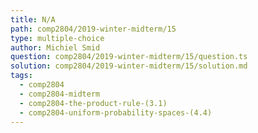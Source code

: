 ```yaml
---
title: N/A
path: comp2804/2019-winter-midterm/15
type: multiple-choice
author: Michiel Smid
question: comp2804/2019-winter-midterm/15/question.ts
solution: comp2804/2019-winter-midterm/15/solution.md
tags:
  - comp2804
  - comp2804-midterm
  - comp2804-the-product-rule-(3.1)
  - comp2804-uniform-probability-spaces-(4.4)
---
```

